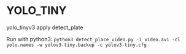 # YOLO_TINY
yolo_tinyv3 apply detect_plate

 Run with python3: `python3 detect_place_video.py -i video.avi -cl yolo.names -w yolov3-tiny.backup -c yolov3-tiny.cfg`
